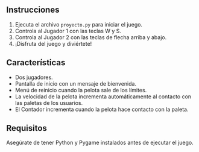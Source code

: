 

## Instrucciones

1. Ejecuta el archivo `proyecto.py` para iniciar el juego.
2. Controla al Jugador 1 con las teclas W y S.
3. Controla al Jugador 2 con las teclas de flecha arriba y abajo.
4. ¡Disfruta del juego y diviértete!

## Características

- Dos jugadores.
- Pantalla de inicio con un mensaje de bienvenida. 
- Menú de reinicio cuando la pelota sale de los límites.
- La velocidad de la pelota incrementa automáticamente al contacto con las paletas de los usuarios.
- El Contador incrementa cuando la pelota hace contacto con la paleta.

## Requisitos

Asegúrate de tener Python y Pygame instalados antes de ejecutar el juego.
